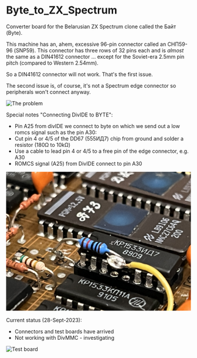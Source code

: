 # Byte_to_ZX_Spectrum
Converter board for the Belarusian ZX Spectrum clone called the Байт (Byte). <br>
 
This machine has an, ahem, excessive 96-pin connector called an СНП59-96 (SNP59).  This connector has three rows of 32 pins each and is *almost* the same as a DIN41612 connector ... except for the Soviet-era 2.5mm pin pitch (compared to Western 2.54mm).  <br>

So a DIN41612 connector will not work.  That's the first issue.<br>

The second issue is, of course, it's not a Spectrum edge connector so peripherals won't connect anyway.

![The problem](/Images/The_problem.jpeg)

Special notes "Connecting DivIDE to BYTE":
- Pin A25 from divIDE we connect to byte on which we send out a low romcs signal such as the pin A30:
- Cut pin 4 or 4/5 of the DD67 (555ИД7) chip from ground and solder a resistor (180Ω to 10kΩ)
- Use a cable to lead pin 4 or 4/5 to a free pin of the edge connector, e.g. A30
- ROMCS signal (A25) from DivIDE connect to pin A30

![ROMCS signal](/Images/zx_byte4.jpg)

Current status (28-Sept-2023):<br>
- Connectors and test boards have arrived<br>
- Not working with DivMMC - investigating<br>

![Test board](/Images/zx_byte1.jpg)
